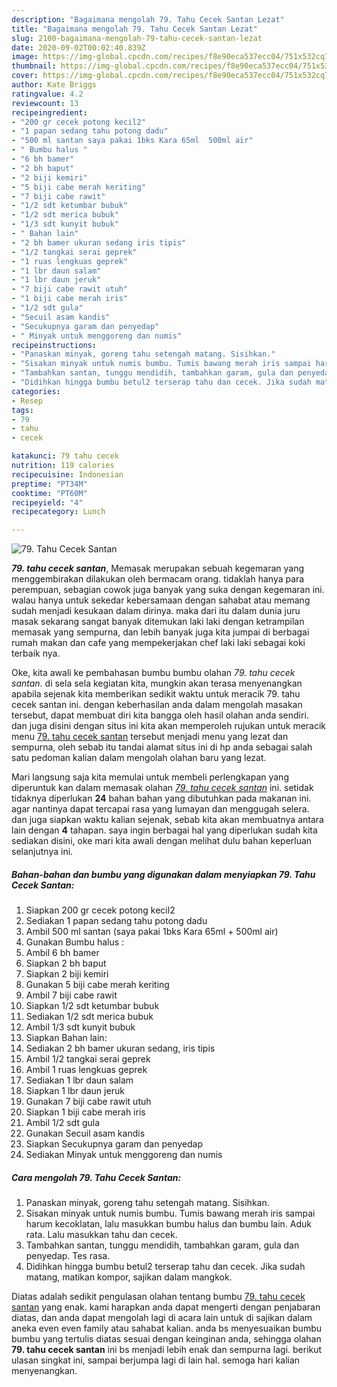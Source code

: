 ```yaml
---
description: "Bagaimana mengolah 79. Tahu Cecek Santan Lezat"
title: "Bagaimana mengolah 79. Tahu Cecek Santan Lezat"
slug: 2100-bagaimana-mengolah-79-tahu-cecek-santan-lezat
date: 2020-09-02T00:02:40.839Z
image: https://img-global.cpcdn.com/recipes/f8e90eca537ecc04/751x532cq70/79-tahu-cecek-santan-foto-resep-utama.jpg
thumbnail: https://img-global.cpcdn.com/recipes/f8e90eca537ecc04/751x532cq70/79-tahu-cecek-santan-foto-resep-utama.jpg
cover: https://img-global.cpcdn.com/recipes/f8e90eca537ecc04/751x532cq70/79-tahu-cecek-santan-foto-resep-utama.jpg
author: Kate Briggs
ratingvalue: 4.2
reviewcount: 13
recipeingredient:
- "200 gr cecek potong kecil2"
- "1 papan sedang tahu potong dadu"
- "500 ml santan saya pakai 1bks Kara 65ml  500ml air"
- " Bumbu halus "
- "6 bh bamer"
- "2 bh baput"
- "2 biji kemiri"
- "5 biji cabe merah keriting"
- "7 biji cabe rawit"
- "1/2 sdt ketumbar bubuk"
- "1/2 sdt merica bubuk"
- "1/3 sdt kunyit bubuk"
- " Bahan lain"
- "2 bh bamer ukuran sedang iris tipis"
- "1/2 tangkai serai geprek"
- "1 ruas lengkuas geprek"
- "1 lbr daun salam"
- "1 lbr daun jeruk"
- "7 biji cabe rawit utuh"
- "1 biji cabe merah iris"
- "1/2 sdt gula"
- "Secuil asam kandis"
- "Secukupnya garam dan penyedap"
- " Minyak untuk menggoreng dan numis"
recipeinstructions:
- "Panaskan minyak, goreng tahu setengah matang. Sisihkan."
- "Sisakan minyak untuk numis bumbu. Tumis bawang merah iris sampai harum kecoklatan, lalu masukkan bumbu halus dan bumbu lain. Aduk rata. Lalu masukkan tahu dan cecek."
- "Tambahkan santan, tunggu mendidih, tambahkan garam, gula dan penyedap. Tes rasa."
- "Didihkan hingga bumbu betul2 terserap tahu dan cecek. Jika sudah matang, matikan kompor, sajikan dalam mangkok."
categories:
- Resep
tags:
- 79
- tahu
- cecek

katakunci: 79 tahu cecek 
nutrition: 119 calories
recipecuisine: Indonesian
preptime: "PT34M"
cooktime: "PT60M"
recipeyield: "4"
recipecategory: Lunch

---
```



![79. Tahu Cecek Santan](https://img-global.cpcdn.com/recipes/f8e90eca537ecc04/751x532cq70/79-tahu-cecek-santan-foto-resep-utama.jpg)

<b><i>79. tahu cecek santan</i></b>, Memasak merupakan sebuah kegemaran yang menggembirakan dilakukan oleh bermacam orang. tidaklah hanya para perempuan, sebagian cowok juga banyak yang suka dengan kegemaran ini. walau hanya untuk sekedar kebersamaan dengan sahabat atau memang sudah menjadi kesukaan dalam dirinya. maka dari itu dalam dunia juru masak sekarang sangat banyak ditemukan laki laki dengan ketrampilan memasak yang sempurna, dan lebih banyak juga kita jumpai di berbagai rumah makan dan cafe yang mempekerjakan chef laki laki sebagai koki terbaik nya.

Oke, kita awali ke pembahasan bumbu bumbu olahan <i>79. tahu cecek santan</i>. di sela sela kegiatan kita, mungkin akan terasa menyenangkan apabila sejenak kita memberikan sedikit waktu untuk meracik 79. tahu cecek santan ini. dengan keberhasilan anda dalam mengolah masakan tersebut, dapat membuat diri kita bangga oleh hasil olahan anda sendiri. dan juga disini dengan situs ini kita akan memperoleh rujukan untuk meracik menu <u>79. tahu cecek santan</u> tersebut menjadi menu yang lezat dan sempurna, oleh sebab itu tandai alamat situs ini di hp anda sebagai salah satu pedoman kalian dalam mengolah olahan baru yang lezat.




Mari langsung saja kita memulai untuk membeli perlengkapan yang diperuntuk kan dalam memasak olahan <u><i>79. tahu cecek santan</i></u> ini. setidak tidaknya diperlukan <b>24</b> bahan bahan yang dibutuhkan pada makanan ini. agar nantinya dapat tercapai rasa yang lumayan dan menggugah selera. dan juga siapkan waktu kalian sejenak, sebab kita akan membuatnya antara lain dengan <b>4</b> tahapan. saya ingin berbagai hal yang diperlukan sudah kita sediakan disini, oke mari kita awali dengan melihat dulu bahan keperluan selanjutnya ini.

<!--inarticleads1-->

##### Bahan-bahan dan bumbu yang digunakan dalam menyiapkan 79. Tahu Cecek Santan:

1. Siapkan 200 gr cecek potong kecil2
1. Sediakan 1 papan sedang tahu potong dadu
1. Ambil 500 ml santan (saya pakai 1bks Kara 65ml + 500ml air)
1. Gunakan  Bumbu halus :
1. Ambil 6 bh bamer
1. Siapkan 2 bh baput
1. Siapkan 2 biji kemiri
1. Gunakan 5 biji cabe merah keriting
1. Ambil 7 biji cabe rawit
1. Siapkan 1/2 sdt ketumbar bubuk
1. Sediakan 1/2 sdt merica bubuk
1. Ambil 1/3 sdt kunyit bubuk
1. Siapkan  Bahan lain:
1. Sediakan 2 bh bamer ukuran sedang, iris tipis
1. Ambil 1/2 tangkai serai geprek
1. Ambil 1 ruas lengkuas geprek
1. Sediakan 1 lbr daun salam
1. Siapkan 1 lbr daun jeruk
1. Gunakan 7 biji cabe rawit utuh
1. Siapkan 1 biji cabe merah iris
1. Ambil 1/2 sdt gula
1. Gunakan Secuil asam kandis
1. Siapkan Secukupnya garam dan penyedap
1. Sediakan  Minyak untuk menggoreng dan numis




<!--inarticleads2-->

##### Cara mengolah 79. Tahu Cecek Santan:

1. Panaskan minyak, goreng tahu setengah matang. Sisihkan.
1. Sisakan minyak untuk numis bumbu. Tumis bawang merah iris sampai harum kecoklatan, lalu masukkan bumbu halus dan bumbu lain. Aduk rata. Lalu masukkan tahu dan cecek.
1. Tambahkan santan, tunggu mendidih, tambahkan garam, gula dan penyedap. Tes rasa.
1. Didihkan hingga bumbu betul2 terserap tahu dan cecek. Jika sudah matang, matikan kompor, sajikan dalam mangkok.




Diatas adalah sedikit pengulasan olahan tentang bumbu <u>79. tahu cecek santan</u> yang enak. kami harapkan anda dapat mengerti dengan penjabaran diatas, dan anda dapat mengolah lagi di acara lain untuk di sajikan dalam aneka even even family atau sahabat kalian. anda bs menyesuaikan bumbu bumbu yang tertulis diatas sesuai dengan keinginan anda, sehingga olahan <b>79. tahu cecek santan</b> ini bs menjadi lebih enak dan sempurna lagi. berikut ulasan singkat ini, sampai berjumpa lagi di lain hal. semoga hari kalian menyenangkan.

